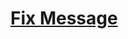 # [Fix Message](https://app.codesignal.com/arcade/python-arcade/slithering-in-strings/Wmdqw8NBzcbqHSsw7/)
